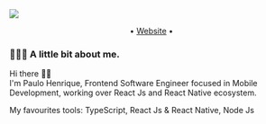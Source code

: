 <img src="https://i.imgur.com/SHI2mPS.png" >
<p align="center">
  • <a href="https://phdev.netlify.app/">Website</a> •
</p>

### 👨🏽‍💻 A little bit about me.

<p>
Hi there 👋🏽
<br/>
I'm Paulo Henrique, Frontend Software Engineer focused in Mobile Development, working over React Js and React Native ecosystem.
</p>

<p>
  My favourites tools: 
  <span>
    TypeScript,
  </span>
  <span>
    React Js & React Native,
  </span>
  <span>
     Node Js
  </span>
</p>
